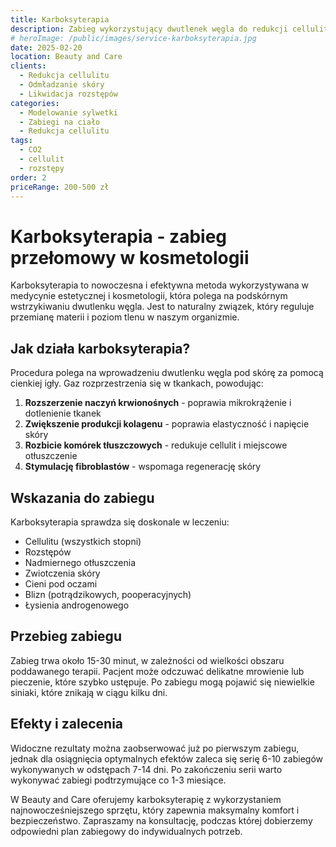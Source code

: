 ```yaml
---
title: Karboksyterapia
description: Zabieg wykorzystujący dwutlenek węgla do redukcji cellulitu i odmładzania skóry.
# heroImage: /public/images/service-karboksyterapia.jpg
date: 2025-02-20
location: Beauty and Care
clients: 
  - Redukcja cellulitu
  - Odmładzanie skóry
  - Likwidacja rozstępów
categories: 
  - Modelowanie sylwetki
  - Zabiegi na ciało
  - Redukcja cellulitu
tags:
  - CO2
  - cellulit
  - rozstępy
order: 2
priceRange: 200-500 zł
---
```


# Karboksyterapia - zabieg przełomowy w kosmetologii

Karboksyterapia to nowoczesna i efektywna metoda wykorzystywana w medycynie estetycznej i kosmetologii, która polega na podskórnym wstrzykiwaniu dwutlenku węgla. Jest to naturalny związek, który reguluje przemianę materii i poziom tlenu w naszym organizmie.

## Jak działa karboksyterapia?

Procedura polega na wprowadzeniu dwutlenku węgla pod skórę za pomocą cienkiej igły. Gaz rozprzestrzenia się w tkankach, powodując:

1. **Rozszerzenie naczyń krwionośnych** - poprawia mikrokrążenie i dotlenienie tkanek
2. **Zwiększenie produkcji kolagenu** - poprawia elastyczność i napięcie skóry
3. **Rozbicie komórek tłuszczowych** - redukuje cellulit i miejscowe otłuszczenie
4. **Stymulację fibroblastów** - wspomaga regenerację skóry

## Wskazania do zabiegu

Karboksyterapia sprawdza się doskonale w leczeniu:

- Cellulitu (wszystkich stopni)
- Rozstępów
- Nadmiernego otłuszczenia
- Zwiotczenia skóry
- Cieni pod oczami
- Blizn (potrądzikowych, pooperacyjnych)
- Łysienia androgenowego

## Przebieg zabiegu

Zabieg trwa około 15-30 minut, w zależności od wielkości obszaru poddawanego terapii. Pacjent może odczuwać delikatne mrowienie lub pieczenie, które szybko ustępuje. Po zabiegu mogą pojawić się niewielkie siniaki, które znikają w ciągu kilku dni.

## Efekty i zalecenia

Widoczne rezultaty można zaobserwować już po pierwszym zabiegu, jednak dla osiągnięcia optymalnych efektów zaleca się serię 6-10 zabiegów wykonywanych w odstępach 7-14 dni. Po zakończeniu serii warto wykonywać zabiegi podtrzymujące co 1-3 miesiące.

W Beauty and Care oferujemy karboksyterapię z wykorzystaniem najnowocześniejszego sprzętu, który zapewnia maksymalny komfort i bezpieczeństwo. Zapraszamy na konsultację, podczas której dobierzemy odpowiedni plan zabiegowy do indywidualnych potrzeb.